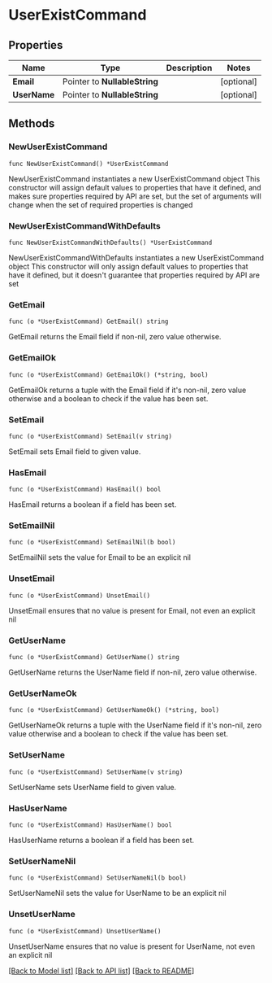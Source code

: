 # UserExistCommand

## Properties

Name | Type | Description | Notes
------------ | ------------- | ------------- | -------------
**Email** | Pointer to **NullableString** |  | [optional] 
**UserName** | Pointer to **NullableString** |  | [optional] 

## Methods

### NewUserExistCommand

`func NewUserExistCommand() *UserExistCommand`

NewUserExistCommand instantiates a new UserExistCommand object
This constructor will assign default values to properties that have it defined,
and makes sure properties required by API are set, but the set of arguments
will change when the set of required properties is changed

### NewUserExistCommandWithDefaults

`func NewUserExistCommandWithDefaults() *UserExistCommand`

NewUserExistCommandWithDefaults instantiates a new UserExistCommand object
This constructor will only assign default values to properties that have it defined,
but it doesn't guarantee that properties required by API are set

### GetEmail

`func (o *UserExistCommand) GetEmail() string`

GetEmail returns the Email field if non-nil, zero value otherwise.

### GetEmailOk

`func (o *UserExistCommand) GetEmailOk() (*string, bool)`

GetEmailOk returns a tuple with the Email field if it's non-nil, zero value otherwise
and a boolean to check if the value has been set.

### SetEmail

`func (o *UserExistCommand) SetEmail(v string)`

SetEmail sets Email field to given value.

### HasEmail

`func (o *UserExistCommand) HasEmail() bool`

HasEmail returns a boolean if a field has been set.

### SetEmailNil

`func (o *UserExistCommand) SetEmailNil(b bool)`

 SetEmailNil sets the value for Email to be an explicit nil

### UnsetEmail
`func (o *UserExistCommand) UnsetEmail()`

UnsetEmail ensures that no value is present for Email, not even an explicit nil
### GetUserName

`func (o *UserExistCommand) GetUserName() string`

GetUserName returns the UserName field if non-nil, zero value otherwise.

### GetUserNameOk

`func (o *UserExistCommand) GetUserNameOk() (*string, bool)`

GetUserNameOk returns a tuple with the UserName field if it's non-nil, zero value otherwise
and a boolean to check if the value has been set.

### SetUserName

`func (o *UserExistCommand) SetUserName(v string)`

SetUserName sets UserName field to given value.

### HasUserName

`func (o *UserExistCommand) HasUserName() bool`

HasUserName returns a boolean if a field has been set.

### SetUserNameNil

`func (o *UserExistCommand) SetUserNameNil(b bool)`

 SetUserNameNil sets the value for UserName to be an explicit nil

### UnsetUserName
`func (o *UserExistCommand) UnsetUserName()`

UnsetUserName ensures that no value is present for UserName, not even an explicit nil

[[Back to Model list]](../README.md#documentation-for-models) [[Back to API list]](../README.md#documentation-for-api-endpoints) [[Back to README]](../README.md)


